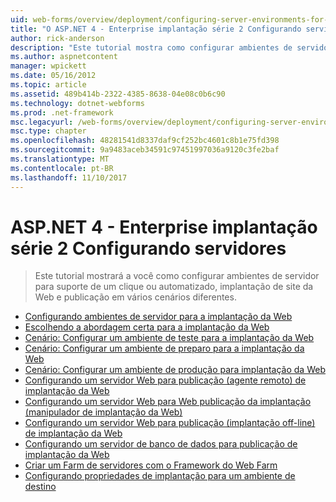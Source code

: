```yaml
---
uid: web-forms/overview/deployment/configuring-server-environments-for-web-deployment/index
title: "O ASP.NET 4 - Enterprise implantação série 2 Configurando servidores | Microsoft Docs"
author: rick-anderson
description: "Este tutorial mostra como configurar ambientes de servidor para suporte de um clique ou automatizado, implantação de site da Web e publicação em vários cenário diferente..."
ms.author: aspnetcontent
manager: wpickett
ms.date: 05/16/2012
ms.topic: article
ms.assetid: 489b414b-2322-4385-8638-04e08c0b6c90
ms.technology: dotnet-webforms
ms.prod: .net-framework
msc.legacyurl: /web-forms/overview/deployment/configuring-server-environments-for-web-deployment
msc.type: chapter
ms.openlocfilehash: 48281541d8337daf9cf252bc4601c8b1e75fd398
ms.sourcegitcommit: 9a9483aceb34591c97451997036a9120c3fe2baf
ms.translationtype: MT
ms.contentlocale: pt-BR
ms.lasthandoff: 11/10/2017
---
```

<a name="aspnet-4---enterprise-deployment-series-2-configuring-servers"></a>ASP.NET 4 - Enterprise implantação série 2 Configurando servidores
====================
> Este tutorial mostrará a você como configurar ambientes de servidor para suporte de um clique ou automatizado, implantação de site da Web e publicação em vários cenários diferentes.


- [Configurando ambientes de servidor para a implantação da Web](configuring-server-environments-for-web-deployment.md)
- [Escolhendo a abordagem certa para a implantação da Web](choosing-the-right-approach-to-web-deployment.md)
- [Cenário: Configurar um ambiente de teste para a implantação da Web](scenario-configuring-a-test-environment-for-web-deployment.md)
- [Cenário: Configurar um ambiente de preparo para a implantação da Web](scenario-configuring-a-staging-environment-for-web-deployment.md)
- [Cenário: Configurar um ambiente de produção para implantação da Web](scenario-configuring-a-production-environment-for-web-deployment.md)
- [Configurando um servidor Web para publicação (agente remoto) de implantação da Web](configuring-a-web-server-for-web-deploy-publishing-remote-agent.md)
- [Configurando um servidor Web para Web publicação da implantação (manipulador de implantação da Web)](configuring-a-web-server-for-web-deploy-publishing-web-deploy-handler.md)
- [Configurando um servidor Web para publicação (implantação off-line) de implantação da Web](configuring-a-web-server-for-web-deploy-publishing-offline-deployment.md)
- [Configurando um servidor de banco de dados para publicação de implantação da Web](configuring-a-database-server-for-web-deploy-publishing.md)
- [Criar um Farm de servidores com o Framework do Web Farm](creating-a-server-farm-with-the-web-farm-framework.md)
- [Configurando propriedades de implantação para um ambiente de destino](configuring-deployment-properties-for-a-target-environment.md)
